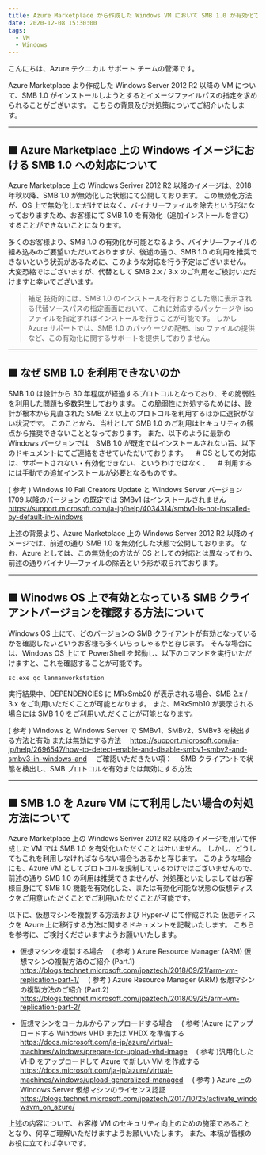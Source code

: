 ```yaml
---
title: Azure Marketplace から作成した Windows VM において SMB 1.0 が有効化できない事象について
date: 2020-12-08 15:30:00
tags:
  - VM
  - Windows
---
```


こんにちは、Azure テクニカル サポート チームの菅澤です。

Azure Marketplace より作成した Windows Server 2012 R2 以降の VM について、SMB 1.0 がインストールしようとするとイメージファイルパスの指定を求められることがございます。
こちらの背景及び対処策についてご紹介いたします。

<!-- more -->
<hr>

## ■ Azure Marketplace 上の Windows イメージにおける SMB 1.0 への対応について
Azure Marketplace 上の Windows Seriver 2012 R2 以降のイメージは、2018 年秋以降、SMB 1.0 が無効化した状態にて公開しております。
この無効化方法が、OS 上で無効化しただけではなく、バイナリーファイルを除去という形になっておりますため、お客様にて SMB 1.0 を有効化（追加インストールを含む）することができないことになります。

多くのお客様より、SMB 1.0 の有効化が可能となるよう、バイナリ―ファイルの組み込みのご要望いただいておりますが、後述の通り、SMB 1.0 の利用を推奨できないという状況があるために、このような対応を行う予定はございません。
大変恐縮ではございますが、代替として SMB 2.x / 3.x のご利用をご検討いただけますと幸いでございます。

> 補足
> 技術的には、SMB 1.0 のインストールを行おうとした際に表示される代替ソースパスの指定画面において、これに対応するパッケージや iso ファイルを指定すればインストールを行うことが可能です。
> しかし Azure サポートでは、SMB 1.0 のパッケージの配布、iso ファイルの提供など、この有効化に関するサポートを提供しておりません。

<hr>

## ■ なぜ SMB 1.0 を利用できないのか
SMB 1.0 は設計から 30 年程度が経過するプロトコルとなっており、その脆弱性を利用した問題も多数発生しております。
この脆弱性に対処するためには、設計が根本から見直された SMB 2.x 以上のプロトコルを利用するほかに選択がない状況です。
このことから、当社として SMB 1.0 のご利用はセキュリティの観点から推奨できないこととなっております。
また、以下のように最新の Windows バージョンでは　SMB 1.0 が既定ではインストールされない旨、以下のドキュメントにてご連絡をさせていただいております。
　# OS としての対応は、サポートされない・有効化できない、というわけではなく、
　# 利用するには手動での追加インストールが必要となるものです。

( 参考 ) Windows 10 Fall Creators Update と Windows Server バージョン 1709 以降のバージョン
   の既定では SMBv1 はインストールされません
　https://support.microsoft.com/ja-jp/help/4034314/smbv1-is-not-installed-by-default-in-windows

上述の背景より、Azure Marketplace 上の Windows Server 2012 R2 以降のイメージでは、前述の通り SMB 1.0 を無効化した状態で公開しております。
なお、Azure としては、この無効化の方法が OS としての対応とは異なっており、前述の通りバイナリ―ファイルの除去という形が取られております。

<hr>


## ■ Winodws OS 上で有効となっている SMB クライアントバージョンを確認する方法について
Windows OS 上にて、どのバージョンの SMB クライアントが有効となっているかを確認したいというお客様も多くいらっしゃるかと存じます。
そんな場合には、Windows OS 上にて PowerShell を起動し、以下のコマンドを実行いただけますと、これを確認することが可能です。
```
sc.exe qc lanmanworkstation
```
実行結果中、DEPENDENCIES に MRxSmb20 が表示される場合、SMB 2.x / 3.x をご利用いただくことが可能となります。
また、MRxSmb10 が表示される場合には SMB 1.0 をご利用いただくことが可能となります。

( 参考 ) Windows と Windows Server で SMBv1、SMBv2、SMBv3 を検出する方法と有効
       または無効にする方法
　https://support.microsoft.com/ja-jp/help/2696547/how-to-detect-enable-and-disable-smbv1-smbv2-and-smbv3-in-windows-and
　ご確認いただきたい項：
　SMB クライアントで状態を検出し、SMB プロトコルを有効または無効にする方法

<hr>

## ■ SMB 1.0 を Azure VM にて利用したい場合の対処方法について
Azure Marketplace 上の Windows Seriver 2012 R2 以降のイメージを用いて作成した VM では SMB 1.0 を有効化いただくことは叶いません。
しかし、どうしてもこれを利用しなければならない場合もあるかと存じます。
このような場合にも、Azure VM としてプロトコルを規制しているわけではございませんので、前述の通り SMB 1.0 の利用は推奨できませんが、対処策といたしましてはお客様自身にて SMB 1.0 機能を有効化した、または有効化可能な状態の仮想ディスクをご用意いただくことでご利用いただくことが可能です。

以下に、仮想マシンを複製する方法および Hyper-V にて作成された 仮想ディスクを Azure 上に移行する方法に関するドキュメントを記載いたします。
こちらを参考に、ご検討くださいますようお願いいたします。
 
- 仮想マシンを複製する場合
　( 参考 ) Azure Resource Manager (ARM) 仮想マシンの複製方法のご紹介 (Part.1)
　https://blogs.technet.microsoft.com/jpaztech/2018/09/21/arm-vm-replication-part-1/
　( 参考 ) Azure Resource Manager (ARM) 仮想マシンの複製方法のご紹介 (Part.2)
　https://blogs.technet.microsoft.com/jpaztech/2018/09/25/arm-vm-replication-part-2/
 
- 仮想マシンをローカルからアップロードする場合
　( 参考 )Azure にアップロードする Windows VHD または VHDX を準備する
　https://docs.microsoft.com/ja-jp/azure/virtual-machines/windows/prepare-for-upload-vhd-image
　( 参考 )汎用化した VHD をアップロードして Azure で新しい VM を作成する
　https://docs.microsoft.com/ja-jp/azure/virtual-machines/windows/upload-generalized-managed
　( 参考 ) Azure 上の Windows Server 仮想マシンのライセンス認証
　https://blogs.technet.microsoft.com/jpaztech/2017/10/25/activate_windowsvm_on_azure/ 

上述の内容について、お客様 VM のセキュリティ向上のための施策であることとなり、何卒ご理解いただけますようお願いいたします。
また、本稿が皆様のお役に立てれば幸いです。

